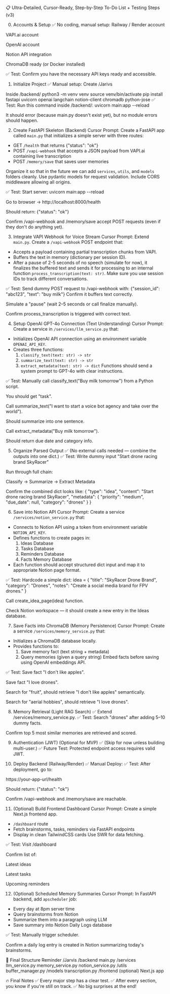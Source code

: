 📋 Ultra-Detailed, Cursor-Ready, Step-by-Step To-Do List + Testing Steps (v3)

0. Accounts & Setup
✅ No coding, manual setup:
Railway / Render account


VAPI.ai account


OpenAI account


Notion API integration


ChromaDB ready (or Docker installed)


✅ Test: Confirm you have the necessary API keys ready and accessible.

1. Initialize Project
✅ Manual setup:
Create /Jarivs


Inside /backend/
python3 -m venv venv
source venv/bin/activate
pip install fastapi uvicorn openai langchain notion-client chromadb python-jose
✅ Test:
 Run this command inside /backend/:
uvicorn main:app --reload

It should error (because main.py doesn't exist yet), but no module errors should happen.

2. Create FastAPI Skeleton (Backend)
Cursor Prompt:
Create a FastAPI app called `main.py` that initializes a simple server with three routes:

- GET `/health` that returns {"status": "ok"}
- POST `/vapi-webhook` that accepts a JSON payload from VAPI.ai containing live transcription
- POST `/memory/save` that saves user memories

Organize it so that in the future we can add `services`, `utils`, and `models` folders cleanly.
Use pydantic models for request validation. Include CORS middleware allowing all origins.

✅ Test:
Start server: uvicorn main:app --reload


Go to browser → http://localhost:8000/health


Should return:
{"status": "ok"}

Confirm /vapi-webhook and /memory/save accept POST requests (even if they don't do anything yet).



3. Integrate VAPI Webhook for Voice Stream
Cursor Prompt:
Extend `main.py`. Create a `/vapi-webhook` POST endpoint that:
- Accepts a payload containing partial transcription chunks from VAPI.
- Buffers the text in memory (dictionary per session ID).
- After a pause of 2-5 seconds of no speech (simulate for now), it finalizes the buffered text and sends it for processing to an internal function `process_transcription(text: str)`.
Make sure you use session IDs to track different conversations.

✅ Test:
Send dummy POST request to /vapi-webhook with:
{"session_id": "abc123", "text": "buy milk"}
Confirm it buffers text correctly.


Simulate a "pause" (wait 2–5 seconds or call finalize manually).


Confirm process_transcription is triggered with correct text.



4. Setup OpenAI GPT-4o Connection (Text Understanding)
Cursor Prompt:
Create a service in `/services/llm_service.py` that:
- Initializes OpenAI API connection using an environment variable `OPENAI_API_KEY`.
- Creates three functions:
    1. `classify_text(text: str) -> str`
    2. `summarize_text(text: str) -> str`
    3. `extract_metadata(text: str) -> dict`
Functions should send a system prompt to GPT-4o with clear instructions.

✅ Test:
Manually call classify_text("Buy milk tomorrow") from a Python script.


You should get "task".


Call summarize_text("I want to start a voice bot agency and take over the world").


Should summarize into one sentence.


Call extract_metadata("Buy milk tomorrow").


Should return due date and category info.



5. Organize Parsed Output
✅ (No external calls needed — combine the outputs into one dict.)
✅ Test:
Write dummy input "Start drone racing brand SkyRacer"


Run through full chain:


Classify → Summarize → Extract Metadata


Confirm the combined dict looks like:
{
  "type": "idea",
  "content": "Start drone racing brand SkyRacer",
  "metadata": {
    "priority": "medium",
    "due_date": null,
    "category": "drones"
  }
}


6. Save into Notion API
Cursor Prompt:
Create a service `/services/notion_service.py` that:
- Connects to Notion API using a token from environment variable `NOTION_API_KEY`.
- Defines functions to create pages in:
  1. Ideas Database
  2. Tasks Database
  3. Reminders Database
  4. Facts Memory Database
- Each function should accept structured dict input and map it to appropriate Notion page format.

✅ Test:
Hardcode a simple dict:
idea = {
    "title": "SkyRacer Drone Brand",
    "category": "Drones",
    "notes": "Create a social media brand for FPV drones."
}

Call create_idea_page(idea) function.


Check Notion workspace — it should create a new entry in the Ideas database.



7. Save Facts into ChromaDB (Memory Persistence)
Cursor Prompt:
Create a service `/services/memory_service.py` that:
- Initializes a ChromaDB database locally.
- Provides functions to:
    1. Save memory fact (text string + metadata)
    2. Query memories (given a query string)
Embed facts before saving using OpenAI embeddings API.

✅ Test:
Save fact "I don't like apples".


Save fact "I love drones".


Search for "fruit", should retrieve "I don't like apples" semantically.


Search for "aerial hobbies", should retrieve "I love drones".



8. Memory Retrieval (Light RAG Search)
✅ Extend /services/memory_service.py.
✅ Test:
Search "drones" after adding 5–10 dummy facts.


Confirm top 5 most similar memories are retrieved and scored.



9. Authentication (JWT) (Optional for MVP)
✅ (Skip for now unless building multi-user.)
✅ Future Test:
Protected endpoint access requires valid JWT.



10. Deploy Backend (Railway/Render)
✅ Manual Deploy:
✅ Test:
After deployment, go to:


https://your-app-url/health


Should return:
{"status": "ok"}

Confirm /vapi-webhook and /memory/save are reachable.



11. (Optional) Build Frontend Dashboard
Cursor Prompt:
Create a simple Next.js frontend app.
- `/dashboard` route
- Fetch brainstorms, tasks, reminders via FastAPI endpoints
- Display in clean TailwindCSS cards
Use SWR for data fetching.

✅ Test:
Visit /dashboard


Confirm list of:


Latest ideas


Latest tasks


Upcoming reminders



12. (Optional) Scheduled Memory Summaries
Cursor Prompt:
In FastAPI backend, add `apscheduler` job:
- Every day at 8pm server time
- Query brainstorms from Notion
- Summarize them into a paragraph using LLM
- Save summary into Notion Daily Logs database

✅ Test:
Manually trigger scheduler.


Confirm a daily log entry is created in Notion summarizing today's brainstorms.



📂 Final Structure Reminder
/Jarvis
  /backend
    main.py
    /services
      llm_service.py
      memory_service.py
      notion_service.py
    /utils
      buffer_manager.py
    /models
      transcription.py
  /frontend (optional)
    Next.js app


🔥 Final Notes
✅ Every major step has a clear test.
✅ After every section, you know if you're still on track.
✅ No big surprises at the end!


